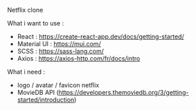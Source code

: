 Netflix clone

What i want to use :

- React : https://create-react-app.dev/docs/getting-started/
- Material UI : https://mui.com/
- SCSS : https://sass-lang.com/
- Axios : https://axios-http.com/fr/docs/intro


What i need :

- logo / avatar / favicon netflix
- MovieDB API (https://developers.themoviedb.org/3/getting-started/introduction)
